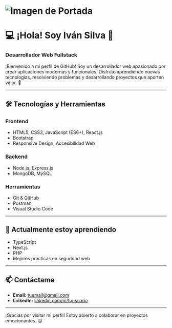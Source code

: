 # ![Imagen de Portada](https://images.pexels.com/photos/546819/pexels-photo-546819.jpeg)  
# 💻 ¡Hola! Soy Iván Silva 👋  
### Desarrollador Web Fullstack  

¡Bienvenido a mi perfil de GitHub! Soy un desarrollador web apasionado por crear aplicaciones modernas y funcionales. Disfruto aprendiendo nuevas tecnologías, resolviendo problemas y desarrollando proyectos que aporten valor. 🚀  

---

## 🛠 Tecnologías y Herramientas  
### Frontend  
- HTML5, CSS3, JavaScript (ES6+), React.js  
- Bootstrap  
- Responsive Design, Accesibilidad Web  

### Backend  
- Node.js, Express.js  
- MongoDB, MySQL  

### Herramientas  
- Git & GitHub  
- Postman  
- Visual Studio Code  

---

## 🌱 Actualmente estoy aprendiendo  
- TypeScript  
- Next.js  
- PHP
- Mejores prácticas en seguridad web

---

## 📫 Contáctame  
- **Email:** [tuemail@gmail.com](mailto:silvaivan280@gmail.com)  
- **LinkedIn:** [linkedin.com/in/tuusuario](https://linkedin.com/in/ivan-silva22) 

---

¡Gracias por visitar mi perfil! Estoy abierto a colaborar en proyectos emocionantes. 😊  

